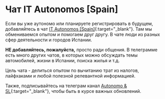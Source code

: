 # Чат IT Autonomos [Spain]

Если вы уже аутономо или планируете регистрировать в будущем, добавляйтесь в
чат [IT Autonomos [Spain]](https://bit.ly/it-autonomos-es){:target="_blank"}. Там мы обмениваемся опытом и помогаем 
друг другу. В чате люди из разных сфер деятельности и городов Испании.

**НЕ добавляйтесь, пожалуйста,** просто ради общения. В телеграмме есть много других чатов, в которых можно 
обсуждать темы автомобилей, жизни в Испании, поиска жилья и т.д.

Цель чата - делиться опытом по вычитанию трат из налогов, лайфхаками и любой полезной релевантной информацией.

Также, подписывайтесь на телеграм канал [Autonomo & SL](https://bit.ly/autonomo-and-sl-channel){:target="_blank"}, чтобы быть в курсе важных обновлений.

